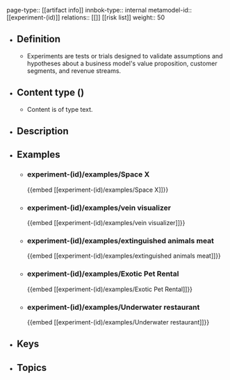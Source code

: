 page-type:: [[artifact info]]
innbok-type:: internal
metamodel-id:: [[experiment-(id)]]
relations:: [[]] [[risk list]]
weight:: 50

- ## Definition
  - Experiments are tests or trials designed to validate assumptions and hypotheses about a business model's value proposition, customer segments, and revenue streams.
- ## Content type ()
  - Content is of type text.
  
- ## Description
- ## Examples
  - ### experiment-(id)/examples/Space X
    {{embed [[experiment-(id)/examples/Space X]]}}
  - ### experiment-(id)/examples/vein visualizer
    {{embed [[experiment-(id)/examples/vein visualizer]]}}
  - ### experiment-(id)/examples/extinguished animals meat
    {{embed [[experiment-(id)/examples/extinguished animals meat]]}}
  - ### experiment-(id)/examples/Exotic Pet Rental
    {{embed [[experiment-(id)/examples/Exotic Pet Rental]]}}
  - ### experiment-(id)/examples/Underwater restaurant
    {{embed [[experiment-(id)/examples/Underwater restaurant]]}}
  
- ## Keys
  
- ## Topics
  

